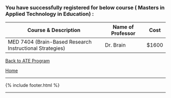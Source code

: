 ### You have successfully registered for below course ( Masters in Applied Technology in Education) :

|Course & Description| Name of Professor |Cost | 
|---| --- | --- |
MED 7404 (Brain-Based Research Instructional Strategies) | Dr. Brain | $1600 |


<a href="https://tuojeanbaptiste.github.io/TeamC/msate.html" style="right;">Back to ATE Program</a>

[Home](https://tuojeanbaptiste.github.io/TeamC/)

---

{% include footer.html %}

---
